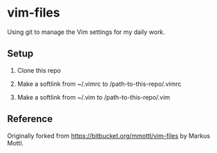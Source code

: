 vim-files
========

Using git to manage the Vim settings for my daily work.


Setup
-----
1. Clone this repo

2. Make a softlink from ~/.vimrc to /path-to-this-repo/.vimrc

3. Make a softlink from ~/.vim to /path-to-this-repo/.vim

Reference
---------
Originally forked from https://bitbucket.org/mmottl/vim-files by Markus Mottl.
